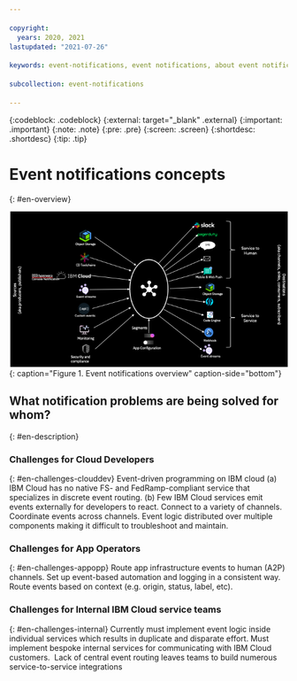 ```yaml
---

copyright:
  years: 2020, 2021
lastupdated: "2021-07-26"

keywords: event-notifications, event notifications, about event notifications

subcollection: event-notifications

---
```


{:codeblock: .codeblock}
{:external: target="_blank" .external}
{:important: .important}
{:note: .note}
{:pre: .pre}
{:screen: .screen}
{:shortdesc: .shortdesc}
{:tip: .tip}


# Event notifications concepts
{: #en-overview}

![Overview](images/en-overview.png "Overview diagram"){: caption="Figure 1. Event notifications overview" caption-side="bottom"}

## What notification problems are being solved for whom?
{: #en-description}

### Challenges for Cloud Developers
{: #en-challenges-clouddev}
Event-driven programming on IBM cloud
        (a) IBM Cloud has no native FS- and FedRamp-compliant service that specializes in discrete event routing.
        (b) Few IBM Cloud services emit events externally for developers to react.
Connect to a variety of channels.
Coordinate events across channels.
Event logic distributed over multiple components making it difficult to troubleshoot and maintain.

### Challenges for App Operators
{: #en-challenges-appopp}
Route app infrastructure events to human (A2P) channels.
Set up event-based automation and logging in a consistent way.
Route events based on context (e.g. origin, status, label, etc).

### Challenges for Internal IBM Cloud service teams
{: #en-challenges-internal}
Currently must implement event logic inside individual services which results in duplicate and disparate effort.
Must implement bespoke internal services for communicating with IBM Cloud customers. 
Lack of central event routing leaves teams to build numerous service-to-service integrations
